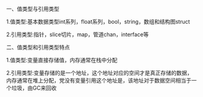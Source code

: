 一、值类型与引用类型

1.值类型:基本数据类型int系列，float系列，bool，string，数组和结构图struct

2.引用类型:指针，slice切片，map，管道chan，interface等

二、值类型和引用类型特点

1.值类型:变量直接存储值，内存通常在栈中分配

2.引用类型:变量存储的是一个地址，这个地址对应的空间才是真正存储的数据，内存通常在堆上分配，党没有变量引用这个地址是，该地址对于数据空间相当于一个垃圾，由GC来回收

